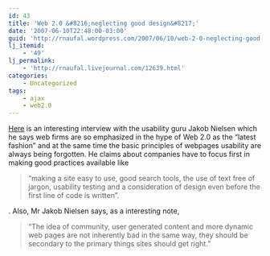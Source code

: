 ```yaml
---
id: 43
title: 'Web 2.0 &#8216;neglecting good design&#8217;'
date: '2007-06-10T22:48:00-03:00'
guid: 'http://rnaufal.wordpress.com/2007/06/10/web-2-0-neglecting-good-design/'
lj_itemid:
    - '49'
lj_permalink:
    - 'http://rnaufal.livejournal.com/12639.html'
categories:
    - Uncategorized
tags:
    - ajax
    - web2.0
---
```


[Here](http://news.bbc.co.uk/1/hi/technology/6653119.stm) is an interesting interview with the usability guru Jakob Nielsen which he says web firms are so emphasized in the hype of Web 2.0 as the “latest fashion” and at the same time the basic principles of webpages usability are always being forgotten. He claims about companies have to focus first in making good practices available like 
> “making a site easy to use, good search tools, the use of text free of jargon, usability testing and a consideration of design even before the first line of code is written”.

. Also, Mr Jakob Nielsen says, as a interesting note, 
> “The idea of community, user generated content and more dynamic web pages are not inherently bad in the same way, they should be secondary to the primary things sites should get right.”